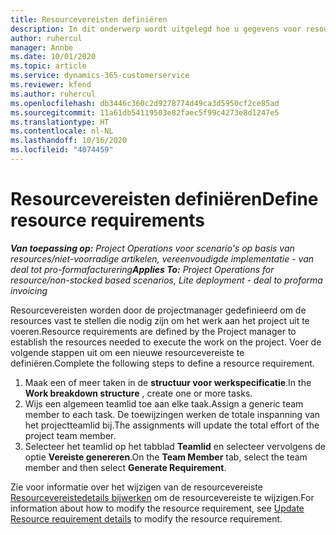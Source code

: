 ```yaml
---
title: Resourcevereisten definiëren
description: In dit onderwerp wordt uitgelegd hoe u gegevens voor resourcevereisten kunt definiëren.
author: ruhercul
manager: Annbe
ms.date: 10/01/2020
ms.topic: article
ms.service: dynamics-365-customerservice
ms.reviewer: kfend
ms.author: ruhercul
ms.openlocfilehash: db3446c360c2d9278774d49ca3d5950cf2ce85ad
ms.sourcegitcommit: 11a61db54119503e82faec5f99c4273e8d1247e5
ms.translationtype: HT
ms.contentlocale: nl-NL
ms.lasthandoff: 10/16/2020
ms.locfileid: "4074459"
---
```

# <a name="define-resource-requirements"></a><span data-ttu-id="7c5f1-103">Resourcevereisten definiëren</span><span class="sxs-lookup"><span data-stu-id="7c5f1-103">Define resource requirements</span></span>

<span data-ttu-id="7c5f1-104">_**Van toepassing op:** Project Operations voor scenario's op basis van resources/niet-voorradige artikelen, vereenvoudigde implementatie - van deal tot pro-formafacturering_</span><span class="sxs-lookup"><span data-stu-id="7c5f1-104">_**Applies To:** Project Operations for resource/non-stocked based scenarios, Lite deployment - deal to proforma invoicing_</span></span>

<span data-ttu-id="7c5f1-105">Resourcevereisten worden door de projectmanager gedefinieerd om de resources vast te stellen die nodig zijn om het werk aan het project uit te voeren.</span><span class="sxs-lookup"><span data-stu-id="7c5f1-105">Resource requirements are defined by the Project manager to establish the resources needed to execute the work on the project.</span></span> <span data-ttu-id="7c5f1-106">Voer de volgende stappen uit om een nieuwe resourcevereiste te definiëren.</span><span class="sxs-lookup"><span data-stu-id="7c5f1-106">Complete the following steps to define a resource requirement.</span></span>

1.  <span data-ttu-id="7c5f1-107">Maak een of meer taken in de **structuur voor werkspecificatie**.</span><span class="sxs-lookup"><span data-stu-id="7c5f1-107">In the **Work breakdown structure** , create one or more tasks.</span></span>
2.  <span data-ttu-id="7c5f1-108">Wijs een algemeen teamlid toe aan elke taak.</span><span class="sxs-lookup"><span data-stu-id="7c5f1-108">Assign a generic team member to each task.</span></span> <span data-ttu-id="7c5f1-109">De toewijzingen werken de totale inspanning van het projectteamlid bij.</span><span class="sxs-lookup"><span data-stu-id="7c5f1-109">The assignments will update the total effort of the project team member.</span></span>
3.  <span data-ttu-id="7c5f1-110">Selecteer het teamlid op het tabblad **Teamlid** en selecteer vervolgens de optie **Vereiste genereren**.</span><span class="sxs-lookup"><span data-stu-id="7c5f1-110">On the **Team Member** tab, select the team member and then select **Generate Requirement**.</span></span>

<span data-ttu-id="7c5f1-111">Zie voor informatie over het wijzigen van de resourcevereiste [Resourcevereistedetails bijwerken](define-resource-requirements.md) om de resourcevereiste te wijzigen.</span><span class="sxs-lookup"><span data-stu-id="7c5f1-111">For information about how to modify the resource requirement, see [Update Resource requirement details](define-resource-requirements.md) to modify the resource requirement.</span></span>